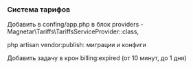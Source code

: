 <h3>Система тарифов</h3>

<p>Добавить в confing/app.php в блок providers - Magnetar\Tariffs\TariffsServiceProvider::class,</p>
<p>php artisan vendor:publish: миграции и конфиги</p>
<p>Добавить задачу в крон billing:expired (от 10 минут, до 1 дня)</p>